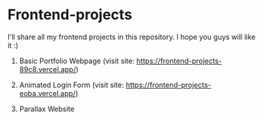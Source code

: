 # Frontend-projects
I'll share all my frontend projects in this repository. I hope you guys will like it :)

1) Basic Portfolio Webpage (visit site: https://frontend-projects-89c8.vercel.app/)

2) Animated Login Form (visit site: https://frontend-projects-eoba.vercel.app/)

3) Parallax Website
